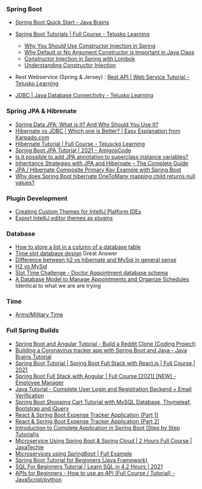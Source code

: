 ### Spring Boot

* [Spring Boot Quick Start - Java Brains](https://www.youtube.com/playlist?list=PLqq-6Pq4lTTbx8p2oCgcAQGQyqN8XeA1x)

* [Spring Boot Tutorials | Full Course - Telusko Learning](https://www.youtube.com/watch?v=35EQXmHKZYs&ab_channel=Telusko)
    - [Why You Should Use Constructor Injection in Spring](https://reflectoring.io/constructor-injection/)
    - [Why Default or No Argument Constructor is Important in Java Class](https://javarevisited.blogspot.com/2014/01/why-default-or-no-argument-constructor-java-class.html#axzz6nDJaF2P5)
    - [Constructor Injection in Spring with Lombok](https://www.baeldung.com/spring-injection-lombok)
    - [Understanding Constructor Injection](https://freecontent.manning.com/understanding-constructor-injection/)

* Rest Webservice (Spring & Jersey) :
  [Rest API | Web Service Tutorial - Telusko Learning](https://www.youtube.com/watch?v=BZi44GOD8kY&ab_channel=Telusko)

* [JDBC | Java Database Connectivity - Telusko Learning](https://www.youtube.com/playlist?list=PLsyeobzWxl7rU7Jz3zDRpqB-EODzBbHOI)

### Spring JPA & Hibrenate

* [Spring Data JPA: What is it? And Why Should You Use It?](https://www.youtube.com/watch?v=x67yiTHxn00&ab_channel=ThorbenJanssen)
* [Hibernate vs JDBC | Which one is Better? | Easy Explanation from Karpado.com](https://www.youtube.com/watch?v=RoEELoKdqnk&ab_channel=KarpadoOfficial)
* [Hibernate Tutorial | Full Course - Teluscko Learning](https://www.youtube.com/watch?v=JR7-EdxDSf0&ab_channel=Telusko)
* [Spring Boot JPA Tutorial | 2021 - AmigosCode](https://www.youtube.com/watch?v=8SGI_XS5OPw&ab_channel=Amigoscode)
* [Is it possible to add JPA annotation to superclass instance variables?](https://stackoverflow.com/questions/2883033/is-it-possible-to-add-jpa-annotation-to-superclass-instance-variables)
* [Inheritance Strategies with JPA and Hibernate – The Complete Guide](https://thorben-janssen.com/complete-guide-inheritance-strategies-jpa-hibernate/)
* [JPA / Hibernate Composite Primary Key Example with Spring Boot](https://www.youtube.com/watch?v=FWCcKPokOTM&ab_channel=JavaGuides)
* [Why does Spring Boot hibernate OneToMany mapping child returns null values?](https://stackoverflow.com/questions/59266950/why-does-spring-boot-hibernate-onetomany-mapping-child-returns-null-values)

### Plugin Development

* [Creating Custom Themes for IntelliJ Platform IDEs](https://blog.jetbrains.com/platform/2019/03/creating-custom-themes-for-intellij-platform-ides/)
* [Export IntelliJ editor themes as plugins](https://blog.jetbrains.com/platform/2017/12/export-intellij-editor-themes-as-plugins/)

### Database

* [How to store a list in a column of a database table](https://stackoverflow.com/questions/3070384/how-to-store-a-list-in-a-column-of-a-database-table#:~:text=No%2C%20there%20is%20no%20%22better,then%20deserialize%20it%20upon%20retrieval.)
* [Time slot database design](https://stackoverflow.com/questions/29868565/time-slot-database-design)
  Great Answer
* [Difference between h2 vs hibernate and MySql in general sense](https://stackoverflow.com/questions/58934013/difference-between-h2-vs-hibernate-and-mysql-in-general-sense#:~:text=MySQL%20is%20a%20server%20%2D%20based,or%20in%20a%20separate%20process.)
* [H2 vs MySql](https://db-engines.com/en/system/H2%3BMySQL)
* [Slot Time Challenge - Doctor Appointment database schema](https://dba.stackexchange.com/questions/137606/slot-time-challenge-doctor-appointment-database-schema)
* [A Database Model to Manage Appointments and Organize Schedules](https://www.vertabelo.com/blog/a-database-model-to-manage-appointments-and-organize-schedules/)
  Identical to what we are are trying

### Time

* [Army/Military Time](https://armytimeconverter.com/)

### Full Spring Builds

* [Spring Boot and Angular Tutorial - Build a Reddit Clone (Coding Project)](https://www.youtube.com/watch?v=DKlTBBuc32c&t=542s&ab_channel=freeCodeCamp.org)
* [Building a Coronavirus tracker app with Spring Boot and Java - Java Brains Tutorial](https://www.youtube.com/watch?v=8hjNG9GZGnQ&t=12s&ab_channel=JavaBrains)
* [Spring Boot Tutorial | Spring Boot Full Stack with React.js | Full Course | 2021](https://www.youtube.com/watch?v=i-hoSg8iRG0&ab_channel=Amigoscode)
* [Spring Boot Full Stack with Angular | Full Course [2021] [NEW] - Employee Manager](https://www.youtube.com/watch?v=Gx4iBLKLVHk&ab_channel=Amigoscode)
* [Java Tutorial - Complete User Login and Registration Backend + Email Verification](https://www.youtube.com/watch?v=QwQuro7ekvc&ab_channel=Amigoscode)
* [Spring Boot Shopping Cart Tutorial with MySQL Database, Thymeleaf, Bootstrap and jQuery](https://www.youtube.com/watch?v=rFSxmKen6aQ&ab_channel=CodeJava)
* [React & Spring Boot Expense Tracker Application (Part 1)](https://www.youtube.com/watch?v=avvrsnYFXIE&ab_channel=CodeEngine)
* [React & Spring Boot Expense Tracker Application (Part 2)](https://www.youtube.com/watch?v=jCalDxGthoc&ab_channel=CodeEngine)
* [Introduction to Complete Application in Spring Boot (Step by Step Tutorial)s](https://www.youtube.com/watch?v=c4mv4N6i3Jc&list=PL9l1zUfnZkZkmDvzHCoLlc_nHBc7ZXiRO&ab_channel=KindsonTheTechPro)
* [Microservice Using Spring Boot & Spring Cloud | 2 Hours Full Course | JavaTechie](https://www.youtube.com/watch?v=tljuDMmfJz8&t=1085s&ab_channel=JavaTechie)
* [Microservices using SpringBoot | Full Example](https://www.youtube.com/watch?v=BnknNTN8icw&ab_channel=DailyCodeBuffer)
* [Spring Boot Tutorial for Beginners (Java Framework)](https://www.youtube.com/watch?v=vtPkZShrvXQ&t=827s&ab_channel=freeCodeCamp.org)
* [SQL For Beginners Tutorial | Learn SQL in 4.2 Hours | 2021](https://www.youtube.com/watch?v=5hzZtqCNQKk&ab_channel=Amigoscode)
* [APIs for Beginners - How to use an API (Full Course / Tutorial) - JavaScript/python](https://www.youtube.com/watch?v=GZvSYJDk-us&ab_channel=freeCodeCamp.org)

